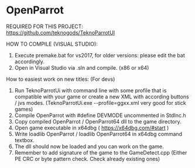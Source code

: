 # OpenParrot

REQUIRED FOR THIS PROJECT: https://github.com/teknogods/TeknoParrotUI

HOW TO COMPILE (VISUAL STUDIO):
1. Execute premake.bat for vs2017, for older versions: please edit the bat accordingly.
2. Open in Visual Studio via .sln and compile. (x86 or x64)

How to easiest work on new titles: (For devs)
1. Run TeknoParrotUi with command line with some profile that is compatible with your game or create a new XML with according buttons / jvs modes. (TeknoParrotUi.exe --profile=ggxx.xml very good for stick games)
2. Compile OpenParrot with #define DEVMODE uncommented in StdInc.h
3. Copy compiled OpenParrot / OpenParrot64 dll to the game directory.
4. Open game executable in x64dbg ( https://x64dbg.com/#start )
5. Write loadlib OpenParrot / loadlib OpenParrot64 in x64dbg command textbox.
6. The dll should now be loaded and you can work on the game.
7. Remember to add signature of the game to the GameDetect.cpp (Either PE CRC or byte pattern check. Check already existing ones)
